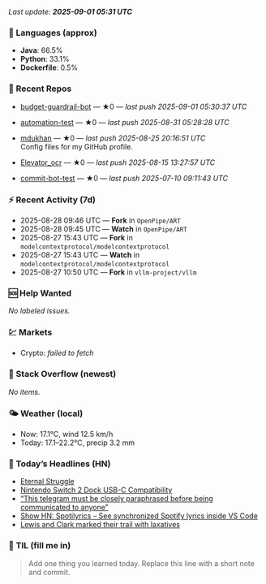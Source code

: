 

<!-- DAILY-SECTION:START -->
_Last update: **2025-09-01 05:31 UTC**_


### 🧪 Languages (approx)
- **Java**: 66.5%
- **Python**: 33.1%
- **Dockerfile**: 0.5%

### 🔧 Recent Repos
- [budget-guardrail-bot](https://github.com/mdukhan/budget-guardrail-bot) — ★0 — _last push 2025-09-01 05:30:37 UTC_  
  
- [automation-test](https://github.com/mdukhan/automation-test) — ★0 — _last push 2025-08-31 05:28:28 UTC_  
  
- [mdukhan](https://github.com/mdukhan/mdukhan) — ★0 — _last push 2025-08-25 20:16:51 UTC_  
  Config files for my GitHub profile.
- [Elevator_ocr](https://github.com/mdukhan/Elevator_ocr) — ★0 — _last push 2025-08-15 13:27:57 UTC_  
  
- [commit-bot-test](https://github.com/mdukhan/commit-bot-test) — ★0 — _last push 2025-07-10 09:11:43 UTC_  
  

### ⚡ Recent Activity (7d)
- 2025-08-28 09:46 UTC — **Fork** in `OpenPipe/ART`
- 2025-08-28 09:45 UTC — **Watch** in `OpenPipe/ART`
- 2025-08-27 15:43 UTC — **Fork** in `modelcontextprotocol/modelcontextprotocol`
- 2025-08-27 15:43 UTC — **Watch** in `modelcontextprotocol/modelcontextprotocol`
- 2025-08-27 10:50 UTC — **Fork** in `vllm-project/vllm`

### 🆘 Help Wanted
_No labeled issues._

### 💹 Markets
- Crypto: _failed to fetch_

### 🧩 Stack Overflow (newest)
_No items._

### 🌤️ Weather (local)
- Now: 17.1°C, wind 12.5 km/h
- Today: 17.1–22.2°C, precip 3.2 mm

### 📰 Today’s Headlines (HN)
- [Eternal Struggle](https://hugotunius.se/2025/08/31/what-every-argument-about-sideloading-gets-wrong.html)
- [Nintendo Switch 2 Dock USB-C Compatibility](https://yoavg.github.io/eternal/)
- [“This telegram must be closely paraphrased before being communicated to anyone”](https://www.lttlabs.com/blog/2025/08/30/nintendo-switch-2-dock)
- [Show HN: Spotilyrics – See synchronized Spotify lyrics inside VS Code](https://history.stackexchange.com/questions/79371/this-telegram-must-be-closely-paraphrased-before-being-communicated-to-anyone)
- [Lewis and Clark marked their trail with laxatives](https://github.com/therepanic/spotilyrics)

### 🧠 TIL (fill me in)
> Add one thing you learned today. Replace this line with a short note and commit.

<!-- DAILY-SECTION:END -->
